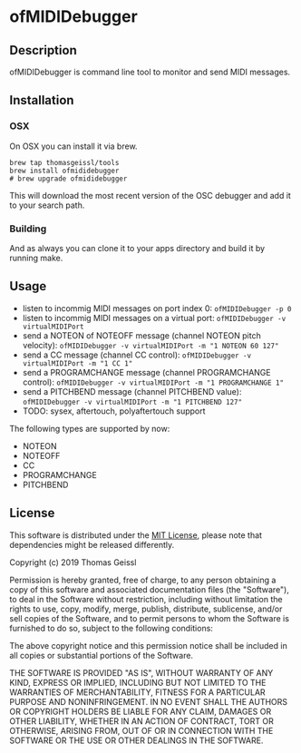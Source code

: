 # ofMIDIDebugger
## Description
ofMIDIDebugger is command line tool to monitor and send MIDI messages.

## Installation
### OSX
On OSX you can install it via brew.

```
brew tap thomasgeissl/tools
brew install ofmididebugger
# brew upgrade ofmididebugger
```
This will download the most recent version of the OSC debugger and add it to your search path.

### Building
And as always you can clone it to your apps directory and build it by running make.

## Usage
* listen to incommig MIDI messages on port index 0: `ofMIDIDebugger -p 0`
* listen to incommig MIDI messages on a virtual port: `ofMIDIDebugger -v virtualMIDIPort`
* send a NOTEON of NOTEOFF message (channel NOTEON pitch velocity): `ofMIDIDebugger -v virtualMIDIPort -m "1 NOTEON 60 127"`
* send a CC message (channel CC control): `ofMIDIDebugger -v virtualMIDIPort -m "1 CC 1"`
* send a PROGRAMCHANGE message (channel PROGRAMCHANGE control): `ofMIDIDebugger -v virtualMIDIPort -m "1 PROGRAMCHANGE 1"`
* send a PITCHBEND message (channel PITCHBEND value): `ofMIDIDebugger -v virtualMIDIPort -m "1 PITCHBEND 127"`
* TODO: sysex, aftertouch, polyaftertouch support

The following types are supported by now:
* NOTEON
* NOTEOFF
* CC
* PROGRAMCHANGE
* PITCHBEND

## License
This software is distributed under the [MIT License](https://en.wikipedia.org/wiki/MIT_License), please note that dependencies might be released differently.

Copyright (c) 2019 Thomas Geissl

Permission is hereby granted, free of charge, to any person obtaining a copy of this software and associated documentation files (the "Software"), to deal in the Software without restriction, including without limitation the rights to use, copy, modify, merge, publish, distribute, sublicense, and/or sell copies of the Software, and to permit persons to whom the Software is furnished to do so, subject to the following conditions:

The above copyright notice and this permission notice shall be included in all copies or substantial portions of the Software.

THE SOFTWARE IS PROVIDED "AS IS", WITHOUT WARRANTY OF ANY KIND, EXPRESS OR IMPLIED, INCLUDING BUT NOT LIMITED TO THE WARRANTIES OF MERCHANTABILITY, FITNESS FOR A PARTICULAR PURPOSE AND NONINFRINGEMENT. IN NO EVENT SHALL THE AUTHORS OR COPYRIGHT HOLDERS BE LIABLE FOR ANY CLAIM, DAMAGES OR OTHER LIABILITY, WHETHER IN AN ACTION OF CONTRACT, TORT OR OTHERWISE, ARISING FROM, OUT OF OR IN CONNECTION WITH THE SOFTWARE OR THE USE OR OTHER DEALINGS IN THE SOFTWARE.
